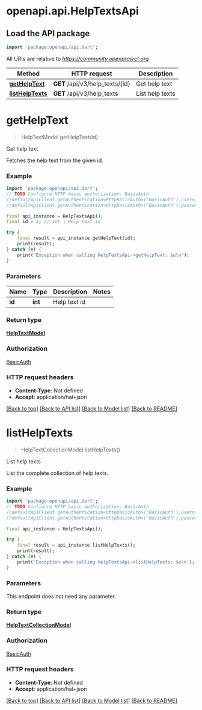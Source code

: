 # openapi.api.HelpTextsApi

## Load the API package
```dart
import 'package:openapi/api.dart';
```

All URIs are relative to *https://community.openproject.org*

Method | HTTP request | Description
------------- | ------------- | -------------
[**getHelpText**](HelpTextsApi.md#gethelptext) | **GET** /api/v3/help_texts/{id} | Get help text
[**listHelpTexts**](HelpTextsApi.md#listhelptexts) | **GET** /api/v3/help_texts | List help texts


# **getHelpText**
> HelpTextModel getHelpText(id)

Get help text

Fetches the help text from the given id.

### Example
```dart
import 'package:openapi/api.dart';
// TODO Configure HTTP basic authorization: BasicAuth
//defaultApiClient.getAuthentication<HttpBasicAuth>('BasicAuth').username = 'YOUR_USERNAME'
//defaultApiClient.getAuthentication<HttpBasicAuth>('BasicAuth').password = 'YOUR_PASSWORD';

final api_instance = HelpTextsApi();
final id = 1; // int | Help text id

try {
    final result = api_instance.getHelpText(id);
    print(result);
} catch (e) {
    print('Exception when calling HelpTextsApi->getHelpText: $e\n');
}
```

### Parameters

Name | Type | Description  | Notes
------------- | ------------- | ------------- | -------------
 **id** | **int**| Help text id | 

### Return type

[**HelpTextModel**](HelpTextModel.md)

### Authorization

[BasicAuth](../README.md#BasicAuth)

### HTTP request headers

 - **Content-Type**: Not defined
 - **Accept**: application/hal+json

[[Back to top]](#) [[Back to API list]](../README.md#documentation-for-api-endpoints) [[Back to Model list]](../README.md#documentation-for-models) [[Back to README]](../README.md)

# **listHelpTexts**
> HelpTextCollectionModel listHelpTexts()

List help texts

List the complete collection of help texts.

### Example
```dart
import 'package:openapi/api.dart';
// TODO Configure HTTP basic authorization: BasicAuth
//defaultApiClient.getAuthentication<HttpBasicAuth>('BasicAuth').username = 'YOUR_USERNAME'
//defaultApiClient.getAuthentication<HttpBasicAuth>('BasicAuth').password = 'YOUR_PASSWORD';

final api_instance = HelpTextsApi();

try {
    final result = api_instance.listHelpTexts();
    print(result);
} catch (e) {
    print('Exception when calling HelpTextsApi->listHelpTexts: $e\n');
}
```

### Parameters
This endpoint does not need any parameter.

### Return type

[**HelpTextCollectionModel**](HelpTextCollectionModel.md)

### Authorization

[BasicAuth](../README.md#BasicAuth)

### HTTP request headers

 - **Content-Type**: Not defined
 - **Accept**: application/hal+json

[[Back to top]](#) [[Back to API list]](../README.md#documentation-for-api-endpoints) [[Back to Model list]](../README.md#documentation-for-models) [[Back to README]](../README.md)

